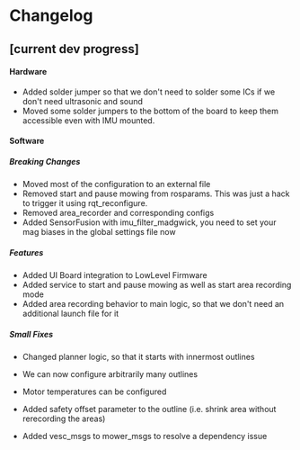 # Changelog



## [current dev progress]

#### Hardware

- Added solder jumper so that we don't need to solder some ICs if we don't need ultrasonic and sound
- Moved some solder jumpers to the bottom of the board to keep them accessible even with IMU mounted.

#### Software

##### Breaking Changes

- Moved most of the configuration to an external file
- Removed start and pause mowing from rosparams. This was just a hack to trigger it using rqt_reconfigure.
- Removed area_recorder and corresponding configs
- Added SensorFusion with imu_filter_madgwick, you need to set your mag biases in the global settings file now

##### Features

- Added UI Board integration to LowLevel Firmware
- Added service to start and pause mowing as well as start area recording mode
- Added area recording behavior to main logic, so that we don't need an additional launch file for it

##### Small Fixes

- Changed planner logic, so that it starts with innermost outlines

- We can now configure arbitrarily many outlines
- Motor temperatures can be configured
- Added safety offset parameter to the outline (i.e. shrink area without rerecording the areas)
- Added vesc_msgs to mower_msgs to resolve a dependency issue



